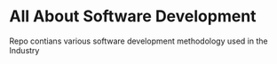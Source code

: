 # All About Software Development
Repo contians various software development methodology used in the Industry
